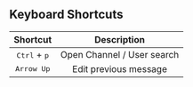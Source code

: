 ## Keyboard Shortcuts


| Shortcut | Description |
|:-:|:-:|
| <kbd>Ctrl</kbd> + <kbd>p</kbd> | Open Channel / User search |
| <kbd>Arrow Up</kbd> | Edit previous message |
